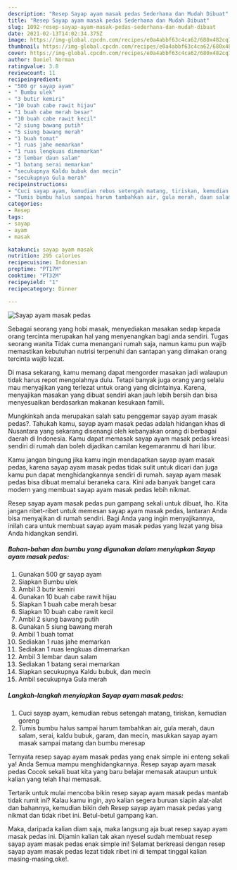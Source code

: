 ```yaml
---
description: "Resep Sayap ayam masak pedas Sederhana dan Mudah Dibuat"
title: "Resep Sayap ayam masak pedas Sederhana dan Mudah Dibuat"
slug: 1092-resep-sayap-ayam-masak-pedas-sederhana-dan-mudah-dibuat
date: 2021-02-13T14:02:34.375Z
image: https://img-global.cpcdn.com/recipes/e0a4abbf63c4ca62/680x482cq70/sayap-ayam-masak-pedas-foto-resep-utama.jpg
thumbnail: https://img-global.cpcdn.com/recipes/e0a4abbf63c4ca62/680x482cq70/sayap-ayam-masak-pedas-foto-resep-utama.jpg
cover: https://img-global.cpcdn.com/recipes/e0a4abbf63c4ca62/680x482cq70/sayap-ayam-masak-pedas-foto-resep-utama.jpg
author: Daniel Norman
ratingvalue: 3.8
reviewcount: 11
recipeingredient:
- "500 gr sayap ayam"
- " Bumbu ulek"
- "3 butir kemiri"
- "10 buah cabe rawit hijau"
- "1 buah cabe merah besar"
- "10 buah cabe rawit kecil"
- "2 siung bawang putih"
- "5 siung bawang merah"
- "1 buah tomat"
- "1 ruas jahe memarkan"
- "1 ruas lengkuas dimemarkan"
- "3 lembar daun salam"
- "1 batang serai memarkan"
- "secukupnya Kaldu bubuk dan mecin"
- "secukupnya Gula merah"
recipeinstructions:
- "Cuci sayap ayam, kemudian rebus setengah matang, tiriskan, kemudian goreng"
- "Tumis bumbu halus sampai harum tambahkan air, gula merah, daun salam, serai, kaldu bubuk, garam, dan mecin, masukkan sayap ayam masak sampai matang dan bumbu meresap"
categories:
- Resep
tags:
- sayap
- ayam
- masak

katakunci: sayap ayam masak 
nutrition: 295 calories
recipecuisine: Indonesian
preptime: "PT17M"
cooktime: "PT32M"
recipeyield: "1"
recipecategory: Dinner

---
```



![Sayap ayam masak pedas](https://img-global.cpcdn.com/recipes/e0a4abbf63c4ca62/680x482cq70/sayap-ayam-masak-pedas-foto-resep-utama.jpg)

Sebagai seorang yang hobi masak, menyediakan masakan sedap kepada orang tercinta merupakan hal yang menyenangkan bagi anda sendiri. Tugas seorang  wanita Tidak cuma menangani rumah saja, namun kamu pun wajib memastikan kebutuhan nutrisi terpenuhi dan santapan yang dimakan orang tercinta wajib lezat.

Di masa  sekarang, kamu memang dapat mengorder masakan jadi walaupun tidak harus repot mengolahnya dulu. Tetapi banyak juga orang yang selalu mau menyajikan yang terlezat untuk orang yang dicintainya. Karena, menyajikan masakan yang dibuat sendiri akan jauh lebih bersih dan bisa menyesuaikan berdasarkan makanan kesukaan famili. 



Mungkinkah anda merupakan salah satu penggemar sayap ayam masak pedas?. Tahukah kamu, sayap ayam masak pedas adalah hidangan khas di Nusantara yang sekarang disenangi oleh kebanyakan orang di berbagai daerah di Indonesia. Kamu dapat memasak sayap ayam masak pedas kreasi sendiri di rumah dan boleh dijadikan camilan kegemaranmu di hari libur.

Kamu jangan bingung jika kamu ingin mendapatkan sayap ayam masak pedas, karena sayap ayam masak pedas tidak sulit untuk dicari dan juga kamu pun dapat menghidangkannya sendiri di rumah. sayap ayam masak pedas bisa dibuat memalui beraneka cara. Kini ada banyak banget cara modern yang membuat sayap ayam masak pedas lebih nikmat.

Resep sayap ayam masak pedas pun gampang sekali untuk dibuat, lho. Kita jangan ribet-ribet untuk memesan sayap ayam masak pedas, lantaran Anda bisa menyajikan di rumah sendiri. Bagi Anda yang ingin menyajikannya, inilah cara untuk membuat sayap ayam masak pedas yang lezat yang bisa Anda hidangkan sendiri.

<!--inarticleads1-->

##### Bahan-bahan dan bumbu yang digunakan dalam menyiapkan Sayap ayam masak pedas:

1. Gunakan 500 gr sayap ayam
1. Siapkan  Bumbu ulek
1. Ambil 3 butir kemiri
1. Gunakan 10 buah cabe rawit hijau
1. Siapkan 1 buah cabe merah besar
1. Siapkan 10 buah cabe rawit kecil
1. Ambil 2 siung bawang putih
1. Gunakan 5 siung bawang merah
1. Ambil 1 buah tomat
1. Sediakan 1 ruas jahe memarkan
1. Sediakan 1 ruas lengkuas dimemarkan
1. Ambil 3 lembar daun salam
1. Sediakan 1 batang serai memarkan
1. Siapkan secukupnya Kaldu bubuk, dan mecin
1. Ambil secukupnya Gula merah




<!--inarticleads2-->

##### Langkah-langkah menyiapkan Sayap ayam masak pedas:

1. Cuci sayap ayam, kemudian rebus setengah matang, tiriskan, kemudian goreng
1. Tumis bumbu halus sampai harum tambahkan air, gula merah, daun salam, serai, kaldu bubuk, garam, dan mecin, masukkan sayap ayam masak sampai matang dan bumbu meresap




Ternyata resep sayap ayam masak pedas yang enak simple ini enteng sekali ya! Anda Semua mampu menghidangkannya. Resep sayap ayam masak pedas Cocok sekali buat kita yang baru belajar memasak ataupun untuk kalian yang telah lihai memasak.

Tertarik untuk mulai mencoba bikin resep sayap ayam masak pedas mantab tidak rumit ini? Kalau kamu ingin, ayo kalian segera buruan siapin alat-alat dan bahannya, kemudian bikin deh Resep sayap ayam masak pedas yang nikmat dan tidak ribet ini. Betul-betul gampang kan. 

Maka, daripada kalian diam saja, maka langsung aja buat resep sayap ayam masak pedas ini. Dijamin kalian tak akan nyesel sudah membuat resep sayap ayam masak pedas enak simple ini! Selamat berkreasi dengan resep sayap ayam masak pedas lezat tidak ribet ini di tempat tinggal kalian masing-masing,oke!.


